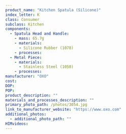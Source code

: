 ```yaml
---
product_name: "Kitchen Spatula (Silicone)"
index_letter: K
class: Consumer
subclass: Kitchen
components:
  - Spatula Head and Handle:
    - mass: 65.7g
    - materials:
      - Silicone Rubber (1078)
    - processes:
  - Metal Piece:
    - materials:
      - Stainless Steel (1050)
    - processes:
manufacturer: "OXO"
cost: 
DOP: 
POP: 
product_description: ""
materials_and_processes_description: ""
primary_photo_path: /photos/3054.jpg
link_to_manufacturer_website: "https://www.oxo.com"
additional_photos:
  - additional_photo_path: ""
HIMvideos:
---
```

